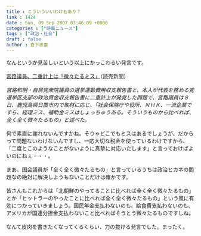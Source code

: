 ```yaml
---
title : こういういいわけもあり？
link : 1424
date : Sun, 09 Sep 2007 03:46:09 +0000
categories : ["時事ニュース"]
tags : ["政治・社会"]
draft : false
author : 倉下忠憲
---
```


なんというか見苦しいという以上にかっこわるい発言です。<BR><BR><A HREF="http://www.yomiuri.co.jp/national/news/20070909i201.htm?from=main2" TARGET="_blank">宮路議員、二重計上は「微々たるミス」</A>（読売新聞）<BR><BR><I>宮路和明・自民党衆院議員の選挙運動費用収支報告書と、本人が代表を務める党選挙区支部の政治資金収支報告書に二重計上が発覚した問題で、宮路議員は８日、鹿児島県日置市内で取材に応じ、「社会保険庁や役所、ＮＨＫ、一流企業ですら、経理ミス、補助金ミスはしょっちゅうある。そういうものから比べれば、全く全く微々たるもの」と述べた。</I><BR><BR>何で素直に謝れないんですかね。そりゃどこでもミスはあるでしょうが、だからって問題ないわけないんですし、一応大切な税金を使っているわけですから、「二度とこのようなことがないように真摯に対応いたします」と言っておけばよいのにねぇ・・・。<BR><BR>まあ、国会議員が「全く全く微々たるもの」と言っているうちは政治とカネの問題なの絶対に解決しようもないことだけは確かです。<BR><BR>皆さんもこれからは「北朝鮮のやってることに比べれば全く全く微々たるもの」とか「ヒットラーのやったことに比べれば全く全く微々たるもの」という風に有効につかっていきましょう。国民年金支払わないのも、給食費支払わないのも、アメリカが国連分担金支払わないこと比べればそうとう微々たるものですしね。<BR><BR>なんて皮肉を書きたくなってくるくらい、力の抜ける発言でした。まったく。<br><br>
